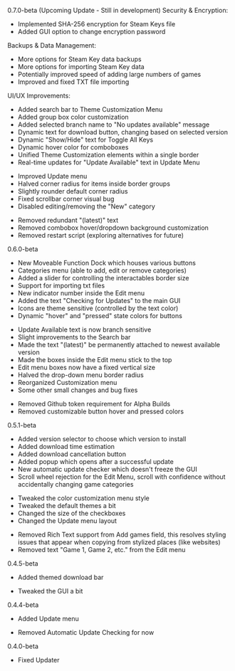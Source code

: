 0.7.0-beta (Upcoming Update - Still in development)
Security & Encryption:
+ Implemented SHA-256 encryption for Steam Keys file
+ Added GUI option to change encryption password

Backups & Data Management:
* More options for Steam Key data backups
* More options for importing Steam Key data
* Potentially improved speed of adding large numbers of games
* Improved and fixed TXT file importing

UI/UX Improvements:
+ Added search bar to Theme Customization Menu
+ Added group box color customization
+ Added selected branch name to "No updates available" message
+ Dynamic text for download button, changing based on selected version
+ Dynamic "Show/Hide" text for Toggle All Keys
+ Dynamic hover color for comboboxes
+ Unified Theme Customization elements within a single border
+ Real-time updates for "Update Available" text in Update Menu
* Improved Update menu
* Halved corner radius for items inside border groups
* Slightly rounder default corner radius
* Fixed scrollbar corner visual bug
* Disabled editing/removing the "New" category
- Removed redundant "(latest)" text
- Removed combobox hover/dropdown background customization
- Removed restart script (exploring alternatives for future)

0.6.0-beta
+ New Moveable Function Dock which houses various buttons
+ Categories menu (able to add, edit or remove categories)
+ Added a slider for controlling the interactables border size
+ Support for importing txt files
+ New indicator number inside the Edit menu
+ Added the text "Checking for Updates" to the main GUI
+ Icons are theme sensitive (controlled by the text color)
+ Dynamic "hover" and "pressed" state colors for buttons
* Update Available text is now branch sensitive
* Slight improvements to the Search bar
* Made the text "(latest)" be permanently attached to newest available version
* Made the boxes inside the Edit menu stick to the top
* Edit menu boxes now have a fixed vertical size
* Halved the drop-down menu border radius
* Reorganized Customization menu
* Some other small changes and bug fixes
- Removed Github token requirement for Alpha Builds
- Removed customizable button hover and pressed colors

0.5.1-beta
+ Added version selector to choose which version to install
+ Added download time estimation
+ Added download cancellation button
+ Added popup which opens after a successful update
+ New automatic update checker which doesn't freeze the GUI
+ Scroll wheel rejection for the Edit Menu, scroll with confidence without accidentally changing game categories
* Tweaked the color customization menu style
* Tweaked the default themes a bit
* Changed the size of the checkboxes
* Changed the Update menu layout
- Removed Rich Text support from Add games field, this resolves 
styling issues that appear when copying from stylized places (like websites)
- Removed text "Game 1, Game 2, etc." from the Edit menu

0.4.5-beta
+ Added themed download bar
* Tweaked the GUI a bit

0.4.4-beta
+ Added Update menu
- Removed Automatic Update Checking for now

0.4.0-beta
* Fixed Updater
